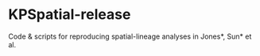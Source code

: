 # KPSpatial-release
Code &amp; scripts for reproducing spatial-lineage analyses in Jones*, Sun* et al. 
